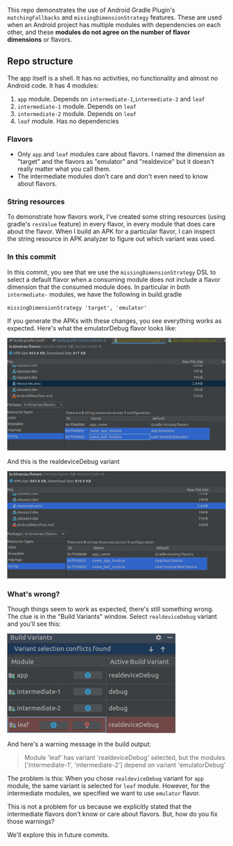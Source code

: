 This repo demonstrates the use of Android Gradle Plugin's `matchingFallbacks` and `missingDimensionStrategy` features. These are used when an Android project has multiple modules with dependencies on each other, and these **modules do not agree on the number of flavor dimensions** or flavors.

## Repo structure

The app itself is a shell. It has no activities, no functionality and almost no Android code. It has 4 modules:

1. `app` module. Depends on `intermediate-1`,`intermediate-2` and `leaf`
2. `intermediate-1` module. Depends on `leaf`
3. `intermediate-2` module. Depends on `leaf`
4. `leaf` module. Has no dependencies

### Flavors

  - Only `app` and `leaf` modules care about flavors. I named the dimension as "target" and the flavors as "emulator" and "realdevice" but it doesn't really matter what you call them.
  - The intermediate modules don't care and don't even need to know about flavors.

### String resources

To demonstrate how flavors work, I've created some string resources (using gradle's `resValue` feature) in every flavor, in every module that does care about the flavor. When I build an APK for a particular flavor, I can inspect the string resource in APK analyzer to figure out which variant was used.

### In this commit

In this commit, you see that we use the `missingDimensionStrategy` DSL to select a default flavor when a consuming module does not include a flavor dimension that the consumed module does. In particular in both `intermediate-` modules, we have the following in build.gradle

```
missingDimensionStrategy 'target', 'emulator'
```

If you generate the APKs with these changes, you see everything works as expected. Here's what the emulatorDebug flavor looks like:

![emulator flavor with missingDimensionStrategy](screenshots/app-emulator-debug-apk-missing-dimension-strategy.png)

And this is the realdeviceDebug variant

![realdevice flavor with missingDimensionStrategy](screenshots/app-realdevice-debug-apk-missing-dimension-strategy.png)

### What's wrong?

Though things seem to work as expected, there's still something wrong. The clue is in the "Build Variants" window. Select `realdeviceDebug` variant and you'll see this:

![Build variants window error](screenshots/build-variants-error.png)

And here's a warning message in the build output:

> Module 'leaf' has variant 'realdeviceDebug' selected, but the modules ['intermediate-1', 'intermediate-2'] depend on variant 'emulatorDebug'

The problem is this: When you chose `realdeviceDebug` variant for `app` module, the same variant is selected for `leaf` module. However, for the intermediate modules, we specified we want to use `emulator` flavor.

This is not a problem for us because we explicitly stated that the intermediate flavors don't know or care about flavors. But, how do you fix those warnings?

We'll explore this in future commits.


